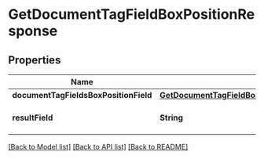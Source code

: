 # GetDocumentTagFieldBoxPositionResponse

## Properties
Name | Type | Description | Notes
------------ | ------------- | ------------- | -------------
**documentTagFieldsBoxPositionField** | [**GetDocumentTagFieldBoxPositionResponseDocumentTagFieldsBoxPositionField**](GetDocumentTagFieldBoxPositionResponseDocumentTagFieldsBoxPositionField.md) |  | 
**resultField** | **String** | Displays the result of the call. | 

[[Back to Model list]](../README.md#documentation-for-models) [[Back to API list]](../README.md#documentation-for-api-endpoints) [[Back to README]](../README.md)



